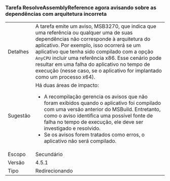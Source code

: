 ### <a name="resolveassemblyreference-task-now-warns-of-dependencies-with-the-wrong-architecture"></a>Tarefa ResolveAssemblyReference agora avisando sobre as dependências com arquitetura incorreta

|   |   |
|---|---|
|Detalhes|A tarefa emite um aviso, MSB3270, que indica que uma referência ou qualquer uma de suas dependências não corresponde à arquitetura do aplicativo. Por exemplo, isso ocorrerá se um aplicativo que tenha sido compilado com a opção <code>AnyCPU</code> incluir uma referência x86. Esse cenário pode resultar em uma falha do aplicativo no tempo de execução (nesse caso, se o aplicativo for implantado como um processo x64).|
|Sugestão|Há duas áreas de impacto:<ul><li>A recompilação gerencia os avisos que não foram exibidos quando o aplicativo foi compilado com uma versão anterior do MSBuild. Entretanto, como o aviso identifica uma possível fonte de falha no tempo de execução, ele deve ser investigado e resolvido.</li><li>Se os avisos forem tratados como erros, o aplicativo não será compilado.</li></ul>|
|Escopo|Secundário|
|Versão|4.5.1|
|Tipo|Redirecionando|

